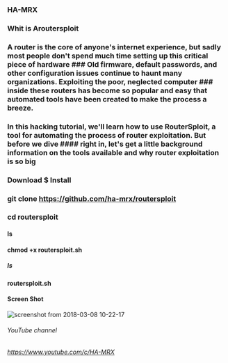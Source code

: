 ### HA-MRX

### Whit is Aroutersploit

### A router is the core of anyone's internet experience, but sadly most people don't spend much time setting up this critical piece of hardware ### Old firmware, default passwords, and other configuration issues continue to haunt many organizations. Exploiting the poor, neglected computer ### inside these routers has become so popular and easy that automated tools have been created to make the process a breeze.
### In this hacking tutorial, we'll learn how to use RouterSploit, a tool for automating the process of router exploitation. But before we dive #### right in, let's get a little background information on the tools available and why router exploitation is so big

### Download $ Install 

### git clone https://github.com/ha-mrx/routersploit

### cd routersploit

#### ls

#### chmod +x routersploit.sh 

##### ls

#### routersploit.sh 

#### Screen Shot


![screenshot from 2018-03-08 10-22-17](https://user-images.githubusercontent.com/33704360/37159211-52ee57fc-22fe-11e8-9800-83921d7be453.png)


###### YouTube channel

###### https://www.youtube.com/c/HA-MRX



